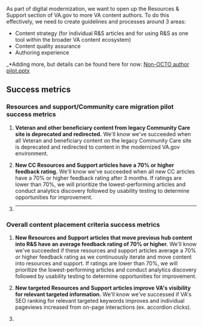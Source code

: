 
As part of digital modernization, we want to open up the Resources & Support section of VA.gov to more VA content authors. To do this effectively, we need to create guidelines and processes around 3 areas:

- Content strategy (for individual R&S articles and for using R&S as one tool within the broader VA content ecosystem)
- Content quality assurance
- Authoring experience

_*Adding more, but details can be found here for now: [Non-OCTO author pilot.pptx](https://github.com/department-of-veterans-affairs/va.gov-team/files/7942108/Non-OCTO.author.pilot.pptx)

## Success metrics

### Resources and support/Community care migration pilot success metrics

1. **Veteran and other beneficiary content from legacy Community Care site is deprecated and redirected.** We'll know we've succeeded when all Veteran and beneficiary content on the legacy Community Care site is deprecated and redirected to content in the modernized VA.gov environment.

2. **New CC Resources and Support articles have a 70% or higher feedback rating.** We'll know we've succeeded when all new CC articles have a 70% or higher feedback rating after 3 months. If ratings are lower than 70%, we will prioritize the lowest-performing articles and conduct analytics discovery followed by usability testing to determine opportunities for improvement.

3. ****

### Overall content placement criteria success metrics

1. **New Resources and Support articles that move previous hub content into R&S have an average feedback rating of 70% or higher.** We'll know we've succeeded if these resources and support articles average a 70% or higher feedback rating as we continuously iterate and move content into resources and support. If ratings are lower than 70%, we will prioritize the lowest-performing articles and conduct analytics discovery followed by usability testing to determine opportunities for improvement.

2. **New targeted Resources and Support articles improve VA's visibility for relevant targeted information.** We'll know we've successed if VA's SEO ranking for relevant targeted keywords improves and individual pageviews increased from on-page interactions (ex. accordion clicks).

3. 
